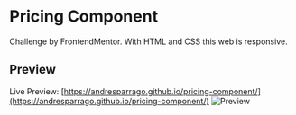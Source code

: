 # Pricing Component

Challenge by FrontendMentor. With HTML and CSS this web is responsive.

## Preview
Live Preview: [https://andresparrago.github.io/pricing-component/](https://andresparrago.github.io/pricing-component/)
![Preview](https://repository-images.githubusercontent.com/265932294/eba50f80-9b7a-11ea-8fcd-2de33d4482e9)
